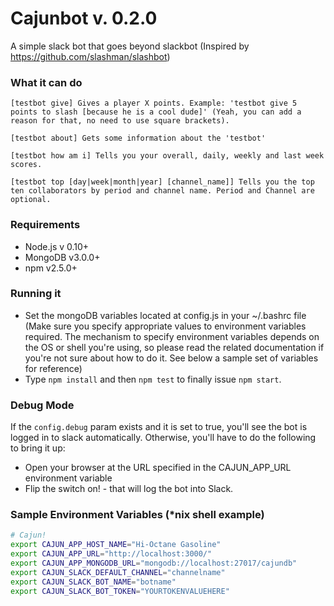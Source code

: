 
Cajunbot v. 0.2.0
=================
A simple slack bot that goes beyond slackbot (Inspired by https://github.com/slashman/slashbot) 

### What it can do
```
[testbot give] Gives a player X points. Example: 'testbot give 5 points to slash [because he is a cool dude]' (Yeah, you can add a reason for that, no need to use square brackets).

[testbot about] Gets some information about the 'testbot'

[testbot how am i] Tells you your overall, daily, weekly and last week scores.

[testbot top [day|week|month|year] [channel_name]] Tells you the top ten collaborators by period and channel name. Period and Channel are optional.
```

### Requirements
- Node.js v 0.10+
- MongoDB v3.0.0+ 
- npm v2.5.0+

### Running it

- Set the mongoDB variables located at config.js in your ~/.bashrc file (Make sure you specify appropriate values to environment variables required. The mechanism to specify environment variables depends on the OS or shell you're using, so please read the related documentation if you're not sure about how to do it. See below a sample set of variables for reference)
- Type `npm install` and then `npm test` to finally issue `npm start`. 

### Debug Mode
If the `config.debug` param exists and it is set to true, you'll see the bot is logged in to slack automatically. Otherwise, you'll have to do the following to bring it up:

- Open your browser at the URL specified in the CAJUN_APP_URL environment variable 
- Flip the switch on! - that will log the bot into Slack. 


### Sample Environment Variables (*nix shell example)
``` bash
# Cajun!
export CAJUN_APP_HOST_NAME="Hi-Octane Gasoline"
export CAJUN_APP_URL="http://localhost:3000/"
export CAJUN_APP_MONGODB_URL="mongodb://localhost:27017/cajundb"
export CAJUN_SLACK_DEFAULT_CHANNEL="channelname"
export CAJUN_SLACK_BOT_NAME="botname"
export CAJUN_SLACK_BOT_TOKEN="YOURTOKENVALUEHERE"
```